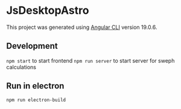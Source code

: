 # JsDesktopAstro

This project was generated using [Angular CLI](https://github.com/angular/angular-cli) version 19.0.6.

## Development

```npm start``` to start frontend
```npm run server``` to start server for sweph calculations

## Run in electron

```npm run electron-build```

